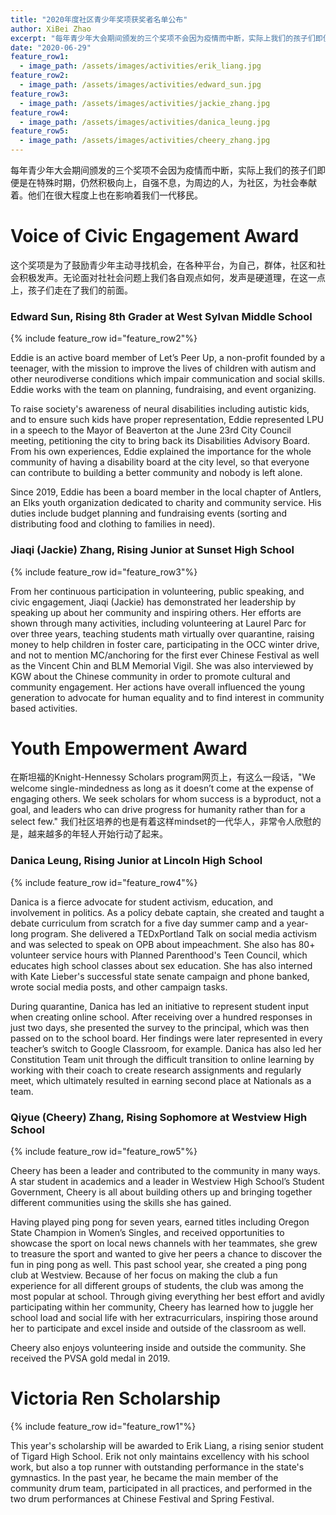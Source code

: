 ```yaml
---
title: "2020年度社区青少年奖项获奖者名单公布"
author: XiBei Zhao
excerpt: "每年青少年大会期间颁发的三个奖项不会因为疫情而中断，实际上我们的孩子们即便是在特殊时期，仍然积极向上，自强不息，为周边的人，为社区，为社会奉献着。他们在很大程度上也在影响着我们一代移民。"
date: "2020-06-29"
feature_row1:
  - image_path: /assets/images/activities/erik_liang.jpg
feature_row2:
  - image_path: /assets/images/activities/edward_sun.jpg
feature_row3:
  - image_path: /assets/images/activities/jackie_zhang.jpg
feature_row4:
  - image_path: /assets/images/activities/danica_leung.jpg
feature_row5:
  - image_path: /assets/images/activities/cheery_zhang.jpg
---
```


每年青少年大会期间颁发的三个奖项不会因为疫情而中断，实际上我们的孩子们即便是在特殊时期，仍然积极向上，自强不息，为周边的人，为社区，为社会奉献着。他们在很大程度上也在影响着我们一代移民。

# Voice of Civic Engagement Award

这个奖项是为了鼓励青少年主动寻找机会，在各种平台，为自己，群体，社区和社会积极发声。无论面对社社会问题上我们各自观点如何，发声是硬道理，在这一点上，孩子们走在了我们的前面。

### Edward Sun, Rising 8th Grader at West Sylvan Middle School

{% include feature_row id="feature_row2"%}

Eddie is an active board member of Let’s Peer Up, a non-profit founded by a teenager, with the mission to improve the lives of children with autism and other neurodiverse conditions which impair communication and social skills.  Eddie works with the team on planning, fundraising, and event organizing.

To raise society's awareness of neural disabilities including autistic kids, and to ensure such kids have proper representation, Eddie represented LPU in a speech to the Mayor of Beaverton at the June 23rd City Council meeting, petitioning the city to bring back its Disabilities Advisory Board.  From his own experiences, Eddie explained the importance for the whole community of having a disability board at the city level, so that everyone can contribute to building a better community and nobody is left alone.

Since 2019, Eddie has been a board member in the local chapter of Antlers, an Elks youth organization dedicated to charity and community service. His duties include budget planning and fundraising events (sorting and distributing food and clothing to families in need).

### Jiaqi (Jackie) Zhang, Rising Junior at Sunset High School

{% include feature_row id="feature_row3"%}

From her continuous participation in volunteering, public speaking, and civic engagement, Jiaqi (Jackie) has demonstrated her leadership by speaking up about her community and inspiring others. Her efforts are shown through many activities, including volunteering at Laurel Parc for over three years, teaching students math virtually over quarantine, raising money to help children in foster care, participating in the OCC winter drive, and not to mention MC/anchoring for the first ever Chinese Festival as well as the Vincent Chin and BLM Memorial Vigil. She was also interviewed by KGW about the Chinese community in order to promote cultural and community engagement. Her actions have overall influenced the young generation to advocate for human equality and to find interest in community based activities.

# Youth Empowerment Award

在斯坦福的Knight-Hennessy Scholars program网页上，有这么一段话，"We welcome single-mindedness as long as it doesn’t come at the expense of engaging others. We seek scholars for whom success is a byproduct, not a goal, and leaders who can drive progress for humanity rather than for a select few." 我们社区培养的也是有着这样mindset的一代华人，非常令人欣慰的是，越来越多的年轻人开始行动了起来。

### Danica Leung, Rising Junior at Lincoln High School

{% include feature_row id="feature_row4"%}

Danica is a fierce advocate for student activism, education, and involvement in politics. As a policy debate captain, she created and taught a debate curriculum from scratch for a five day summer camp and a year-long program. She delivered a TEDxPortland Talk on social media activism and was selected to speak on OPB about impeachment. She also has 80+ volunteer service hours with Planned Parenthood's Teen Council, which educates high school classes about sex education. She has also interned with Kate Lieber's successful state senate campaign and phone banked, wrote social media posts, and other campaign tasks.

During quarantine, Danica has led an initiative to represent student input when creating online school. After receiving over a hundred responses in just two days, she presented the survey to the principal, which was then passed on to the school board. Her findings were later represented in every teacher’s switch to Google Classroom, for example. Danica has also led her Constitution Team unit through the difficult transition to online learning by working with their coach to create research assignments and regularly meet, which ultimately resulted in earning second place at Nationals as a team.

### Qiyue (Cheery) Zhang, Rising Sophomore at Westview High School

{% include feature_row id="feature_row5"%}

Cheery has been a leader and contributed to the community in many ways. A star student in academics and a leader in Westview High School’s Student Government, Cheery is all about building others up and bringing together different communities using the skills she has gained.

Having played ping pong for seven years, earned titles including Oregon State Champion in Women’s Singles, and received opportunities to showcase the sport on local news channels with her teammates, she grew to treasure the sport and wanted to give her peers a chance to discover the fun in ping pong as well. This past school year, she created a ping pong club at Westview. Because of her focus on making the club a fun experience for all different groups of students, the club was among the most popular at school. Through giving everything her best effort and avidly participating within her community, Cheery has learned how to juggle her school load and social life with her extracurriculars, inspiring those around her to participate and excel inside and outside of the classroom as well.

Cheery also enjoys volunteering inside and outside the community. She received the PVSA gold medal in 2019.

# Victoria Ren Scholarship

{% include feature_row id="feature_row1"%}

This year's scholarship will be awarded to Erik Liang, a rising senior student of Tigard High School. Erik not only maintains excellency with his school work, but also a top runner with outstanding performance in the state's gymnastics. In the past year, he became the main member of the community drum team, participated in all practices, and performed in the two drum performances at Chinese Festival and Spring Festival.
